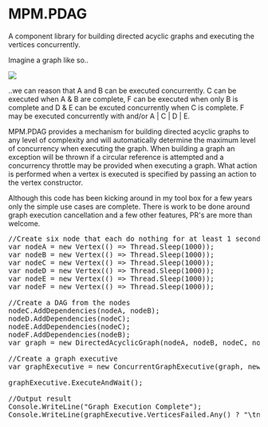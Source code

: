 # MPM.PDAG
A component library for building directed acyclic graphs and executing the vertices concurrently.

Imagine a graph like so..

<img src="https://db.tt/0yiN7MgI"/>

..we can reason that A and B can be executed concurrently. C can be executed when A & B are complete, F can be executed when only B is complete and D & E can be excuted concurrently when C is complete. F may be executed concurrently with and/or A | C | D | E.

MPM.PDAG provides a mechanism for building directed acyclic graphs to any level of complexity and will automatically determine the maximum level 
of concurrency when executing the graph.  When building a graph an exception will be thrown if a circular reference is attempted and a concurrency throttle may
be provided when executing a graph.  What action is performed when a vertex is executed is specified by passing an action to the vertex constructor.

Although this code has been kicking around in my tool box for a few years only the simple use cases are complete.  There is work to be done around graph execution cancellation and a few other features, PR's are more than welcome.

<pre>
//Create six node that each do nothing for at least 1 second
var nodeA = new Vertex(() => Thread.Sleep(1000));
var nodeB = new Vertex(() => Thread.Sleep(1000));
var nodeC = new Vertex(() => Thread.Sleep(1000));
var nodeD = new Vertex(() => Thread.Sleep(1000));
var nodeE = new Vertex(() => Thread.Sleep(1000));
var nodeF = new Vertex(() => Thread.Sleep(1000));

//Create a DAG from the nodes
nodeC.AddDependencies(nodeA, nodeB);
nodeD.AddDependencies(nodeC);
nodeE.AddDependencies(nodeC);
nodeF.AddDependencies(nodeB);
var graph = new DirectedAcyclicGraph(nodeA, nodeB, nodeC, nodeD, nodeE, nodeF);

//Create a graph executive
var graphExecutive = new ConcurrentGraphExecutive(graph, new ConcurrencyThrottle(8), ConcurrencyThrottleStrategy.PreThreadQueue);

graphExecutive.ExecuteAndWait();
            
//Output result
Console.WriteLine("Graph Execution Complete");
Console.WriteLine(graphExecutive.VerticesFailed.Any() ? "\tn nodes failed" : "\tall nodes successful");
</pre>